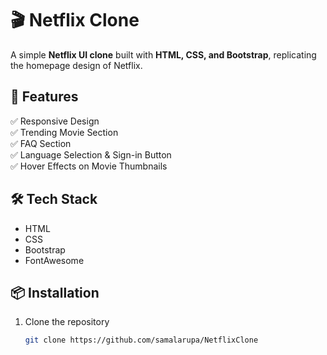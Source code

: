 # 🎬 Netflix Clone  

A simple **Netflix UI clone** built with **HTML, CSS, and Bootstrap**, replicating the homepage design of Netflix.  

## 🚀 Features  
✅ Responsive Design  
✅ Trending Movie Section  
✅ FAQ Section  
✅ Language Selection & Sign-in Button  
✅ Hover Effects on Movie Thumbnails  

## 🛠️ Tech Stack  
- HTML  
- CSS  
- Bootstrap  
- FontAwesome  

## 📦 Installation  
1. Clone the repository  
   ```sh
   git clone https://github.com/samalarupa/NetflixClone

